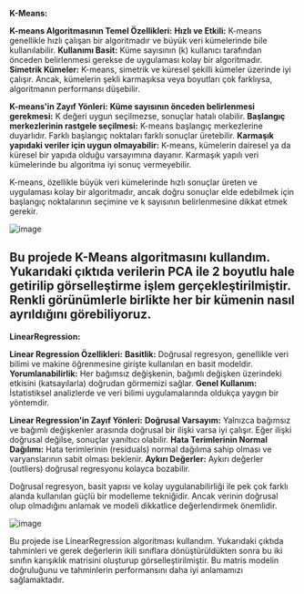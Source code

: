 
**K-Means:**

**K-means Algoritmasının Temel Özellikleri:**
**Hızlı ve Etkili:** K-means genellikle hızlı çalışan bir algoritmadır ve büyük veri kümelerinde bile kullanılabilir.
**Kullanımı Basit:** Küme sayısının (k) kullanıcı tarafından önceden belirlenmesi gerekse de uygulaması kolay bir algoritmadır.
**Simetrik Kümeler:** K-means, simetrik ve küresel şekilli kümeler üzerinde iyi çalışır. Ancak, kümelerin şekli karmaşıksa veya boyutları çok farklıysa, algoritmanın performansı düşebilir.

**K-means'in Zayıf Yönleri:**
**Küme sayısının önceden belirlenmesi gerekmesi:** K değeri uygun seçilmezse, sonuçlar hatalı olabilir.
**Başlangıç merkezlerinin rastgele seçilmesi:** K-means başlangıç merkezlerine duyarlıdır. Farklı başlangıç noktaları farklı sonuçlar üretebilir.
**Karmaşık yapıdaki veriler için uygun olmayabilir:** K-means, kümelerin dairesel ya da küresel bir yapıda olduğu varsayımına dayanır. Karmaşık yapılı veri kümelerinde bu algoritma iyi sonuç vermeyebilir.

K-means, özellikle büyük veri kümelerinde hızlı sonuçlar üreten ve uygulaması kolay bir algoritmadır, ancak doğru sonuçlar elde edebilmek için başlangıç noktalarının seçimine ve k sayısının belirlenmesine dikkat etmek gerekir.

![image](https://github.com/user-attachments/assets/5e129f6f-1dfc-45c9-b7a6-0ed188136838)

Bu projede K-Means algoritmasını kullandım. Yukarıdaki çıktıda verilerin PCA ile 2 boyutlu hale getirilip görselleştirme işlem gerçekleştirilmiştir. Renkli görünümlerle birlikte her bir kümenin nasıl ayrıldığını görebiliyoruz.
---------------------------------------------------------------------------------------------------------------------------------------------------
**LinearRegression:**

**Linear Regression Özellikleri:**
**Basitlik:** Doğrusal regresyon, genellikle veri bilimi ve makine öğrenmesine girişte kullanılan en basit modeldir.
**Yorumlanabilirlik:** Her bağımsız değişkenin, bağımlı değişken üzerindeki etkisini (katsayılarla) doğrudan görmemizi sağlar.
**Genel Kullanım:** İstatistiksel analizlerde ve veri bilimi uygulamalarında oldukça yaygın bir yöntemdir.

**Linear Regression'in Zayıf Yönleri:**
**Doğrusal Varsayım:** Yalnızca bağımsız ve bağımlı değişkenler arasında doğrusal bir ilişki varsa iyi çalışır. Eğer ilişki doğrusal değilse, sonuçlar yanıltıcı olabilir.
**Hata Terimlerinin Normal Dağılımı:** Hata terimlerinin (residuals) normal dağılıma sahip olması ve varyanslarının sabit olması beklenir.
**Aykırı Değerler:** Aykırı değerler (outliers) doğrusal regresyonu kolayca bozabilir.

Doğrusal regresyon, basit yapısı ve kolay uygulanabilirliği ile pek çok farklı alanda kullanılan güçlü bir modelleme tekniğidir. Ancak verinin doğrusal olup olmadığını anlamak ve modeli dikkatlice değerlendirmek önemlidir.

![image](https://github.com/user-attachments/assets/73e744b6-c7ff-416b-ac93-8a138ae0b952)

Bu projede ise LinearRegression algoritması kullandım. Yukarıdaki çıktıda tahminleri ve gerek değerlerin ikili sınıflara dönüştürüldükten sonra  bu iki sınıfın karışıklık matrisini oluşturup görselleştirilmiştir. Bu matris modelin doğruluğunu ve tahminlerin performansını daha iyi anlamamızı sağlamaktadır.



